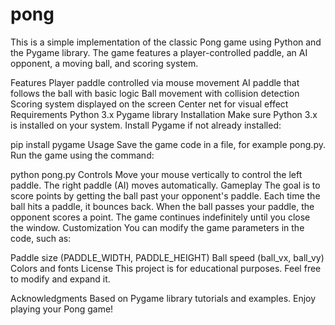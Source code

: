 # pong
This is a simple implementation of the classic Pong game using Python and the Pygame library. The game features a player-controlled paddle, an AI opponent, a moving ball, and scoring system.

Features
Player paddle controlled via mouse movement
AI paddle that follows the ball with basic logic
Ball movement with collision detection
Scoring system displayed on the screen
Center net for visual effect
Requirements
Python 3.x
Pygame library
Installation
Make sure Python 3.x is installed on your system.
Install Pygame if not already installed:
 
pip install pygame
Usage
Save the game code in a file, for example pong.py.
Run the game using the command:
 
python pong.py
Controls
Move your mouse vertically to control the left paddle.
The right paddle (AI) moves automatically.
Gameplay
The goal is to score points by getting the ball past your opponent's paddle.
Each time the ball hits a paddle, it bounces back.
When the ball passes your paddle, the opponent scores a point.
The game continues indefinitely until you close the window.
Customization
You can modify the game parameters in the code, such as:

Paddle size (PADDLE_WIDTH, PADDLE_HEIGHT)
Ball speed (ball_vx, ball_vy)
Colors and fonts
License
This project is for educational purposes. Feel free to modify and expand it.

Acknowledgments
Based on Pygame library tutorials and examples.
Enjoy playing your Pong game!
